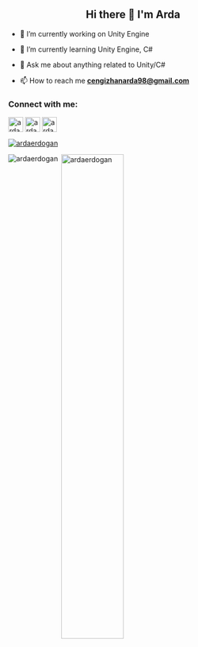 <h2 align="center">Hi there 👋 I'm Arda</h2>

<p>

- 🔭 I’m currently working on Unity Engine

- 🌱 I’m currently learning Unity Engine, C#

- 💬 Ask me about anything related to Unity/C#

- 📫 How to reach me **cengizhanarda98@gmail.com**
</p>

<h3 align="left">Connect with me:</h3>
<p align="left">
<a href="https://www.linkedin.com/in/arda-erdogan/" target="blank" rel=”noopener”><img align="center" src="https://velanovascular.com/wp-content/uploads/2020/06/LinkedIn.png" alt="arda-linkedin" height="30" width="30" /></a> 
<a href="https://discordapp.com/users/238976488869724162" target="blank" rel=”noopener”><img align="center" src="https://seeklogo.com/images/D/discord-logo-134E148657-seeklogo.com.png" alt="arda-discord" height="30" width="30" /></a>
<a href="https://t.me/cardaerdogan" target="blank" rel="noopener"><img align="center" src="https://seeklogo.com/images/T/telegram-new-2019-logo-060F2D4B81-seeklogo.com.png" alt="arda-telegram" height="30" width="30" /></a>
</p>

<p align="left"> <a href="https://github.com/ryo-ma/github-profile-trophy"><img src="https://github-profile-trophy.vercel.app/?username=ArdaEr&title=Commit,MultiLanguage,Repositories,Stars,PullRequest,Issues&margin-w=5&no-bg=true" alt="ardaerdogan" /></a> </p>
<p>
<p><img align="left" src="https://github-readme-stats.vercel.app/api/top-langs?username=ArdaEr&show_icons=true&theme=radical&locale=en&layout=compact" alt="ardaerdogan" /></p>
<p>&nbsp;<img align="center" src="https://github-readme-stats.vercel.app/api?username=ArdaEr&show_icons=true&theme=dark&locale=en" alt="ardaerdogan" width="50%" /></p>